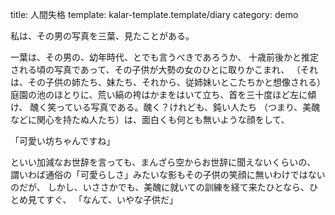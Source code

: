 title: 人間失格
template: kalar-template.template/diary
category: demo

私は、その男の写真を三葉、見たことがある。

一葉は、その男の、幼年時代、とでも言うべきであろうか、
十歳前後かと推定される頃の写真であって、その子供が大勢の女のひとに取りかこまれ、
（それは、その子供の姉たち、妹たち、それから、従姉妹いとこたちかと想像される）
庭園の池のほとりに、荒い縞の袴はかまをはいて立ち、首を三十度ほど左に傾け、
醜く笑っている写真である。醜く？けれども、鈍い人たち
（つまり、美醜などに関心を持たぬ人たち）は、面白くも何とも無いような顔をして、

「可愛い坊ちゃんですね」

といい加減なお世辞を言っても、まんざら空からお世辞に聞えないくらいの、
謂いわば通俗の「可愛らしさ」みたいな影もその子供の笑顔に無いわけではないのだが、
しかし、いささかでも、美醜に就いての訓練を経て来たひとなら、ひとめ見てすぐ、
「なんて、いやな子供だ」
